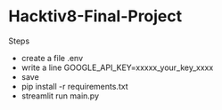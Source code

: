# Hacktiv8-Final-Project

Steps
- create a file .env
- write a line GOOGLE_API_KEY=xxxxx_your_key_xxxx
- save
- pip install -r requirements.txt
- streamlit run main.py
